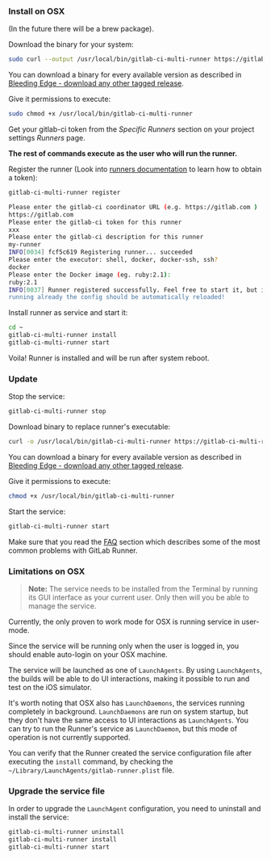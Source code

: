 ### Install on OSX

(In the future there will be a brew package).

Download the binary for your system:

```bash
sudo curl --output /usr/local/bin/gitlab-ci-multi-runner https://gitlab-ci-multi-runner-downloads.s3.amazonaws.com/latest/binaries/gitlab-ci-multi-runner-darwin-amd64
```

You can download a binary for every available version as described in
[Bleeding Edge - download any other tagged release](bleeding-edge.md#download-any-other-tagged-release).

Give it permissions to execute:

```bash
sudo chmod +x /usr/local/bin/gitlab-ci-multi-runner
```

Get your gitlab-ci token from the *Specific Runners* section on your project 
settings *Runners* page.


**The rest of commands execute as the user who will run the runner.**

Register the runner (Look into [runners documentation](http://doc.gitlab.com/ce/ci/runners/README.html) to learn how to obtain a token):
```bash
gitlab-ci-multi-runner register

Please enter the gitlab-ci coordinator URL (e.g. https://gitlab.com )
https://gitlab.com
Please enter the gitlab-ci token for this runner
xxx
Please enter the gitlab-ci description for this runner
my-runner
INFO[0034] fcf5c619 Registering runner... succeeded
Please enter the executor: shell, docker, docker-ssh, ssh?
docker
Please enter the Docker image (eg. ruby:2.1):
ruby:2.1
INFO[0037] Runner registered successfully. Feel free to start it, but if it's
running already the config should be automatically reloaded!
```

Install runner as service and start it:

```bash
cd ~
gitlab-ci-multi-runner install
gitlab-ci-multi-runner start
```

Voila! Runner is installed and will be run after system reboot.

### Update

Stop the service:

```bash
gitlab-ci-multi-runner stop
```

Download binary to replace runner's executable:

```bash
curl -o /usr/local/bin/gitlab-ci-multi-runner https://gitlab-ci-multi-runner-downloads.s3.amazonaws.com/latest/binaries/gitlab-ci-multi-runner-darwin-amd64
```

You can download a binary for every available version as described in
[Bleeding Edge - download any other tagged release](bleeding-edge.md#download-any-other-tagged-release).

Give it permissions to execute:

```bash
chmod +x /usr/local/bin/gitlab-ci-multi-runner
```

Start the service:

```bash
gitlab-ci-multi-runner start
```

Make sure that you read the [FAQ](../faq/README.md) section which describes
some of the most common problems with GitLab Runner.

### Limitations on OSX

>**Note:**
The service needs to be installed from the Terminal by running its GUI
interface as your current user. Only then will you be able to manage the service.

Currently, the only proven to work mode for OSX is running service in user-mode.

Since the service will be running only when the user is logged in, you should
enable auto-login on your OSX machine.

The service will be launched as one of `LaunchAgents`. By using `LaunchAgents`,
the builds will be able to do UI interactions, making it possible to run and
test on the iOS simulator.

It's worth noting that OSX also has `LaunchDaemons`, the services running
completely in background. `LaunchDaemons` are run on system startup, but they
don't have the same access to UI interactions as `LaunchAgents`. You can try to
run the Runner's service as `LaunchDaemon`, but this mode of operation is not
currently supported.

You can verify that the Runner created the service configuration file after
executing the `install` command, by checking the
`~/Library/LaunchAgents/gitlab-runner.plist` file.

### Upgrade the service file

In order to upgrade the `LaunchAgent` configuration, you need to uninstall and
install the service:

```bash
gitlab-ci-multi-runner uninstall
gitlab-ci-multi-runner install
gitlab-ci-multi-runner start
```
